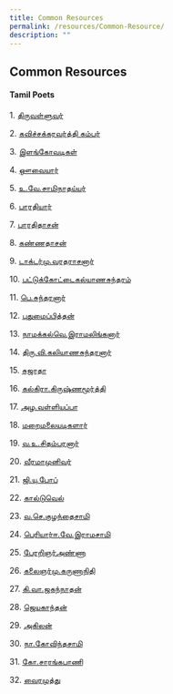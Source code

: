 ```yaml
---
title: Common Resources
permalink: /resources/Common-Resource/
description: ""
---
```

## Common Resources

#### Tamil Poets

1. [திருவள்ளுவர்](https://uptlc.moe.edu.sg/wp-content/uploads/2021/11/Slide1.jpg)

2. [கவிச்சக்கரவர்த்தி கம்பர்](https://uptlc.moe.edu.sg/wp-content/uploads/2021/11/Slide2.jpg)

3. [இளங்கோவடிகள்](https://uptlc.moe.edu.sg/wp-content/uploads/2021/11/Slide3.jpg)

4. [ஔவையார்](https://uptlc.moe.edu.sg/wp-content/uploads/2021/11/Slide4.jpg)

5. [உ.வே.சாமிநாதய்யர்](https://uptlc.moe.edu.sg/wp-content/uploads/2021/11/Slide5.jpg)

6. [பாரதியார்](https://uptlc.moe.edu.sg/wp-content/uploads/2021/11/Slide6.jpg)

7. [பாரதிதாசன்](https://uptlc.moe.edu.sg/wp-content/uploads/2021/11/Slide7.jpg)

8. [கண்ணதாசன்](https://uptlc.moe.edu.sg/wp-content/uploads/2021/11/Slide8.jpg)

9. [டாக்டர்மு.வரதராசனார்](https://uptlc.moe.edu.sg/wp-content/uploads/2021/11/Slide9.jpg)

10. [பட்டுக்கோட்டைகல்யாணசுந்தரம்](https://uptlc.moe.edu.sg/wp-content/uploads/2021/11/Slide10.jpg)

11. [பெ.சுந்தரனார்](https://uptlc.moe.edu.sg/wp-content/uploads/2021/11/Slide11.jpg)

12. [புதுமைப்பித்தன்](https://uptlc.moe.edu.sg/wp-content/uploads/2021/11/Slide12.jpg)

13. [நாமக்கல்வெ.இராமலிங்கனார்](https://uptlc.moe.edu.sg/wp-content/uploads/2021/11/Slide13.jpg)

14. [திரு.வி.கலியாணசுந்தரனார்](https://uptlc.moe.edu.sg/wp-content/uploads/2021/11/Slide14.jpg)

15. [சுஜாதா](https://uptlc.moe.edu.sg/wp-content/uploads/2021/11/Slide15.jpg)

16. [கல்கிரா.கிருஷ்ணமூர்த்தி](https://uptlc.moe.edu.sg/wp-content/uploads/2021/11/Slide16.jpg)

17. [அழ.வள்ளியப்பா](https://uptlc.moe.edu.sg/wp-content/uploads/2021/11/Slide17.jpg)

18. [மறைமலையடிகளார்](https://uptlc.moe.edu.sg/wp-content/uploads/2021/11/Slide18.jpg)

19. [வ.உ.சிதம்பரனார்](https://uptlc.moe.edu.sg/wp-content/uploads/2021/11/Slide19.jpg)

20. [வீரமாமுனிவர்](https://uptlc.moe.edu.sg/wp-content/uploads/2021/11/Slide20.jpg)

21. [ஜி.யு.போப்](https://uptlc.moe.edu.sg/wp-content/uploads/2021/11/Slide21.jpg)

22. [கால்டுவெல்](https://uptlc.moe.edu.sg/wp-content/uploads/2021/11/Slide22.jpg)

23. [வ.செ.குழந்தைசாமி](https://uptlc.moe.edu.sg/wp-content/uploads/2021/11/Slide23.jpg)

24. [பெரியார்ஈ.வே.இராமசாமி](https://uptlc.moe.edu.sg/wp-content/uploads/2021/11/Slide24.jpg)

25. [பேரறிஞர்அண்ணா](https://uptlc.moe.edu.sg/wp-content/uploads/2021/11/Slide25.jpg)

26. [கலைஞர்மு.கருணாநிதி](https://uptlc.moe.edu.sg/wp-content/uploads/2021/11/Slide26.jpg)

27. [கி.வா.ஜகந்நாதன்](https://uptlc.moe.edu.sg/wp-content/uploads/2021/11/Slide27.jpg)

28. [ஜெயகாந்தன்](https://uptlc.moe.edu.sg/wp-content/uploads/2021/11/Slide28.jpg)

29. [அகிலன்](https://uptlc.moe.edu.sg/wp-content/uploads/2021/11/Slide29.jpg)

30. [நா.கோவிந்தசாமி](https://uptlc.moe.edu.sg/wp-content/uploads/2021/11/Slide30.jpg)

31. [கோ.சாரங்கபாணி](https://uptlc.moe.edu.sg/wp-content/uploads/2021/11/Slide31.jpg)

32. [வைரமுத்து](https://uptlc.moe.edu.sg/wp-content/uploads/2021/11/Slide32.jpg)